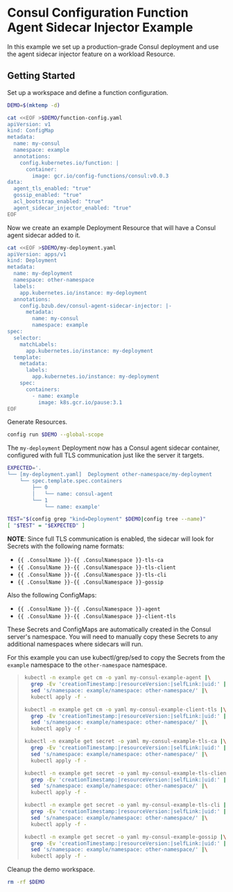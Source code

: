 # Consul Configuration Function Agent Sidecar Injector Example

In this example we set up a production-grade Consul deployment and use the
agent sidecar injector feature on a workload Resource.

## Getting Started

Set up a workspace and define a function configuration.
<!-- @createFunctionConfig @test -->
```sh
DEMO=$(mktemp -d)

cat <<EOF >$DEMO/function-config.yaml
apiVersion: v1
kind: ConfigMap
metadata:
  name: my-consul
  namespace: example
  annotations:
    config.kubernetes.io/function: |
      container:
        image: gcr.io/config-functions/consul:v0.0.3
data:
  agent_tls_enabled: "true"
  gossip_enabled: "true"
  acl_bootstrap_enabled: "true"
  agent_sidecar_injector_enabled: "true"
EOF
```

Now we create an example Deployment Resource that will have a Consul agent
sidecar added to it.

<!-- @createDeploymentForSidecar @test -->
```sh
cat <<EOF >$DEMO/my-deployment.yaml
apiVersion: apps/v1
kind: Deployment
metadata:
  name: my-deployment
  namespace: other-namespace
  labels:
    app.kubernetes.io/instance: my-deployment
  annotations:
    config.bzub.dev/consul-agent-sidecar-injector: |-
      metadata:
        name: my-consul
        namespace: example
spec:
  selector:
    matchLabels:
      app.kubernetes.io/instance: my-deployment
  template:
    metadata:
      labels:
        app.kubernetes.io/instance: my-deployment
    spec:
      containers:
        - name: example
          image: k8s.gcr.io/pause:3.1
EOF
```

Generate Resources.
<!-- @generateInitialResources @test -->
```sh
config run $DEMO --global-scope
```

The `my-deployment` Deployment now has a Consul agent sidecar container,
configured with full TLS communication just like the server it targets.
<!-- @verifyDeployment @test -->
```sh
EXPECTED='.
└── [my-deployment.yaml]  Deployment other-namespace/my-deployment
    └── spec.template.spec.containers
        ├── 0
        │   └── name: consul-agent
        └── 1
            └── name: example'

TEST="$(config grep "kind=Deployment" $DEMO|config tree --name)"
[ "$TEST" = "$EXPECTED" ]
```

**NOTE**: Since full TLS communication is enabled, the sidecar will look for
Secrets with the following name formats:
- `{{ .ConsulName }}-{{ .ConsulNamespace }}-tls-ca`
- `{{ .ConsulName }}-{{ .ConsulNamespace }}-tls-client`
- `{{ .ConsulName }}-{{ .ConsulNamespace }}-tls-cli`
- `{{ .ConsulName }}-{{ .ConsulNamespace }}-gossip`

Also the following ConfigMaps:
- `{{ .ConsulName }}-{{ .ConsulNamespace }}-agent`
- `{{ .ConsulName }}-{{ .ConsulNamespace }}-client-tls`

These Secrets and ConfigMaps are automatically created in the Consul server's
namespace.  You will need to manually copy these Secrets to any additional
namespaces where sidecars will run.

For this example you can use kubectl/grep/sed to copy the Secrets from the
`example` namespace to the `other-namespace` namespace.

> ```sh
> kubectl -n example get cm -o yaml my-consul-example-agent |\
>   grep -Ev 'creationTimestamp:|resourceVersion:|selfLink:|uid:' |\
>   sed 's/namespace: example/namespace: other-namespace/' |\
>   kubectl apply -f -
> 
> kubectl -n example get cm -o yaml my-consul-example-client-tls |\
>   grep -Ev 'creationTimestamp:|resourceVersion:|selfLink:|uid:' |\
>   sed 's/namespace: example/namespace: other-namespace/' |\
>   kubectl apply -f -
> 
> kubectl -n example get secret -o yaml my-consul-example-tls-ca |\
>   grep -Ev 'creationTimestamp:|resourceVersion:|selfLink:|uid:' |\
>   sed 's/namespace: example/namespace: other-namespace/' |\
>   kubectl apply -f -
> 
> kubectl -n example get secret -o yaml my-consul-example-tls-client |\
>   grep -Ev 'creationTimestamp:|resourceVersion:|selfLink:|uid:' |\
>   sed 's/namespace: example/namespace: other-namespace/' |\
>   kubectl apply -f -
> 
> kubectl -n example get secret -o yaml my-consul-example-tls-cli |\
>   grep -Ev 'creationTimestamp:|resourceVersion:|selfLink:|uid:' |\
>   sed 's/namespace: example/namespace: other-namespace/' |\
>   kubectl apply -f -
> 
> kubectl -n example get secret -o yaml my-consul-example-gossip |\
>   grep -Ev 'creationTimestamp:|resourceVersion:|selfLink:|uid:' |\
>   sed 's/namespace: example/namespace: other-namespace/' |\
>   kubectl apply -f -
> ```

Cleanup the demo workspace.
<!-- @cleanupWorkspace @test -->
```sh
rm -rf $DEMO
```
